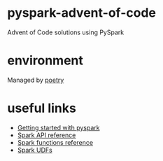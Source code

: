 # pyspark-advent-of-code
Advent of Code solutions using PySpark

# environment
Managed by [poetry](https://python-poetry.org/)

# useful links
* [Getting started with pyspark](https://spark.apache.org/docs/latest/sql-getting-started.html)
* [Spark API reference](https://spark.apache.org/docs/latest/api/python/reference/index.html)
* [Spark functions reference](https://spark.apache.org/docs/latest/api/python/reference/pyspark.sql.html#functions)
* [Spark UDFs](http://spark.apache.org/docs/3.1.1/api/python/reference/api/pyspark.sql.functions.udf.html?highlight=udf#pyspark.sql.functions.udf)
